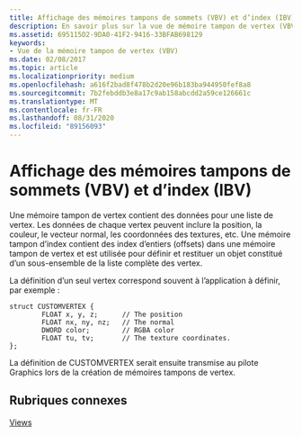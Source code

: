 ```yaml
---
title: Affichage des mémoires tampons de sommets (VBV) et d’index (IBV)
description: En savoir plus sur la vue de mémoire tampon de vertex (VBV) et la vue de mémoire tampon d’index (IBV), qui contiennent des index de données et d’entiers pour les vertex dans le rendu Direct3D.
ms.assetid: 695115D2-9DA0-41F2-9416-33BFAB698129
keywords:
- Vue de la mémoire tampon de vertex (VBV)
ms.date: 02/08/2017
ms.topic: article
ms.localizationpriority: medium
ms.openlocfilehash: a616f2bad8f478b2d20e96b183ba944950fef8a8
ms.sourcegitcommit: 7b2febddb3e8a17c9ab158abcdd2a59ce126661c
ms.translationtype: MT
ms.contentlocale: fr-FR
ms.lasthandoff: 08/31/2020
ms.locfileid: "89156093"
---
```

# <a name="vertex-buffer-view-vbv-and-index-buffer-view-ibv"></a>Affichage des mémoires tampons de sommets (VBV) et d’index (IBV)


Une mémoire tampon de vertex contient des données pour une liste de vertex. Les données de chaque vertex peuvent inclure la position, la couleur, le vecteur normal, les coordonnées des textures, etc. Une mémoire tampon d’index contient des index d’entiers (offsets) dans une mémoire tampon de vertex et est utilisée pour définir et restituer un objet constitué d’un sous-ensemble de la liste complète des vertex.

La définition d’un seul vertex correspond souvent à l’application à définir, par exemple :

``` syntax
struct CUSTOMVERTEX { 
        FLOAT x, y, z;      // The position
        FLOAT nx, ny, nz;   // The normal
        DWORD color;        // RGBA color
        FLOAT tu, tv;       // The texture coordinates. 
}; 
```

La définition de CUSTOMVERTEX serait ensuite transmise au pilote Graphics lors de la création de mémoires tampons de vertex.

## <a name="span-idrelated-topicsspanrelated-topics"></a><span id="related-topics"></span>Rubriques connexes


[Views](views.md)

 

 




